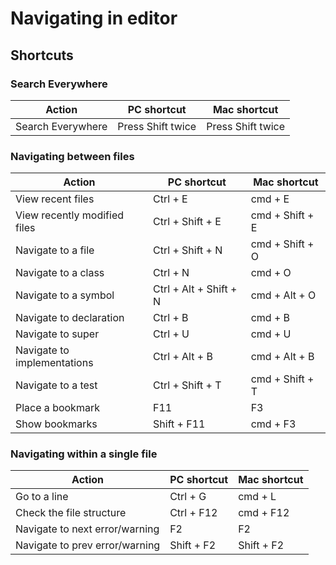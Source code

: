 # Navigating in editor

## Shortcuts

### Search Everywhere

| Action            | PC shortcut       | Mac shortcut      |
|-------------------|-------------------|-------------------|
| Search Everywhere | Press Shift twice | Press Shift twice |

### Navigating between files

| Action                       | PC shortcut           | Mac shortcut    |
|------------------------------|-----------------------|-----------------|
| View recent files            | Ctrl + E              | cmd + E         |
| View recently modified files | Ctrl + Shift + E      | cmd + Shift + E |
| Navigate to a file           | Ctrl + Shift + N      | cmd + Shift + O |
| Navigate to a class          | Ctrl + N              | cmd + O         |
| Navigate to a symbol         | Ctrl + Alt + Shift + N| cmd + Alt + O   |
| Navigate to declaration      | Ctrl + B              | cmd + B         |
| Navigate to super            | Ctrl + U              | cmd + U         |
| Navigate to implementations  | Ctrl + Alt + B        | cmd + Alt + B   |
| Navigate to a test           | Ctrl + Shift + T      | cmd + Shift + T |
| Place a bookmark             | F11                   | F3              |
| Show bookmarks               | Shift + F11           | cmd + F3        |

### Navigating within a single file

| Action                         | PC shortcut | Mac shortcut |
|--------------------------------|-------------|--------------|
| Go to a line                   | Ctrl + G    | cmd + L      |
| Check the file structure       | Ctrl + F12  | cmd + F12    |
| Navigate to next error/warning | F2          | F2           |
| Navigate to prev error/warning | Shift + F2  | Shift + F2   |
